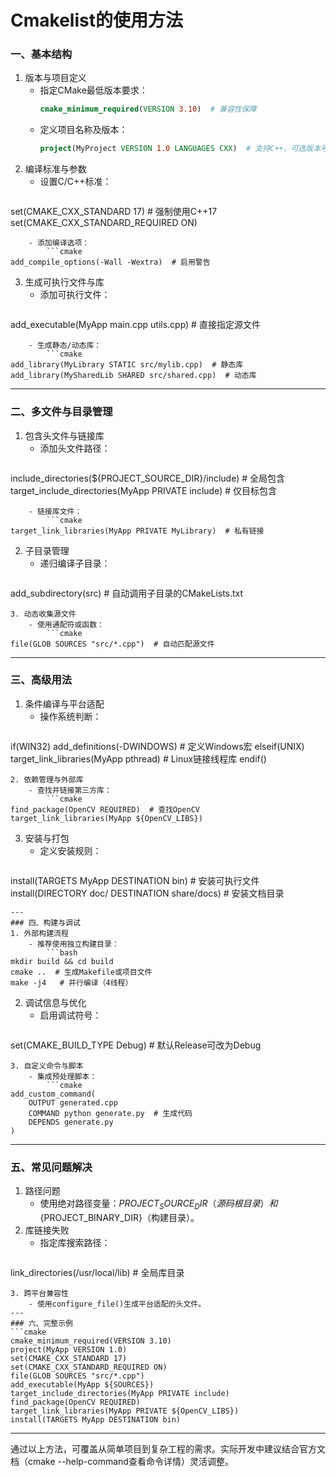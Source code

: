 # Cmakelist的使用方法
### 一、基本结构
1. 版本与项目定义
    - 指定CMake最低版本要求：
        ```cmake
        cmake_minimum_required(VERSION 3.10)  # 兼容性保障
        ```
    - 定义项目名称及版本：
        ```cmake
        project(MyProject VERSION 1.0 LANGUAGES CXX)  # 支持C++，可选版本号
        ```
2. 编译标准与参数
    - 设置C/C++标准：
        ```cmake
set(CMAKE_CXX_STANDARD 17)  # 强制使用C++17
set(CMAKE_CXX_STANDARD_REQUIRED ON)
```
    - 添加编译选项：
        ```cmake
add_compile_options(-Wall -Wextra)  # 启用警告
```
3. 生成可执行文件与库
    - 添加可执行文件：
        ```cmake
add_executable(MyApp main.cpp utils.cpp)  # 直接指定源文件
```
    - 生成静态/动态库：
        ```cmake
add_library(MyLibrary STATIC src/mylib.cpp)  # 静态库
add_library(MySharedLib SHARED src/shared.cpp)  # 动态库
```
---
### 二、多文件与目录管理
1. 包含头文件与链接库
    - 添加头文件路径：
        ```cmake
include_directories(${PROJECT_SOURCE_DIR}/include)  # 全局包含
target_include_directories(MyApp PRIVATE include)  # 仅目标包含
```
    - 链接库文件：
        ```cmake
target_link_libraries(MyApp PRIVATE MyLibrary)  # 私有链接
```
2. 子目录管理
    - 递归编译子目录：
        ```cmake
add_subdirectory(src)  # 自动调用子目录的CMakeLists.txt
```
3. 动态收集源文件
    - 使用通配符或函数：
        ```cmake
file(GLOB SOURCES "src/*.cpp")  # 自动匹配源文件
```
---
### 三、高级用法
1. 条件编译与平台适配
    - 操作系统判断：
        ```cmake
if(WIN32)
    add_definitions(-DWINDOWS)  # 定义Windows宏
elseif(UNIX)
    target_link_libraries(MyApp pthread)  # Linux链接线程库
endif()
```
2. 依赖管理与外部库
    - 查找并链接第三方库：
        ```cmake
find_package(OpenCV REQUIRED)  # 查找OpenCV
target_link_libraries(MyApp ${OpenCV_LIBS})
```
3. 安装与打包
    - 定义安装规则：
        ```cmake
install(TARGETS MyApp DESTINATION bin)  # 安装可执行文件
install(DIRECTORY doc/ DESTINATION share/docs)  # 安装文档目录
```
---
### 四、构建与调试
1. 外部构建流程
    - 推荐使用独立构建目录：
        ```bash
mkdir build && cd build
cmake ..  # 生成Makefile或项目文件
make -j4   # 并行编译（4线程）
```
2. 调试信息与优化
    - 启用调试符号：
        ```cmake
set(CMAKE_BUILD_TYPE Debug)  # 默认Release可改为Debug
```
3. 自定义命令与脚本
    - 集成预处理脚本：
        ```cmake
add_custom_command(
    OUTPUT generated.cpp
    COMMAND python generate.py  # 生成代码
    DEPENDS generate.py
)
```
---
### 五、常见问题解决
1. 路径问题
    - 使用绝对路径变量：${PROJECT_SOURCE_DIR}（源码根目录）和${PROJECT_BINARY_DIR}（构建目录）。
2. 库链接失败
    - 指定库搜索路径：
        ```cmake
link_directories(/usr/local/lib)  # 全局库目录
```
3. 跨平台兼容性
    - 使用configure_file()生成平台适配的头文件。
---
### 六、完整示例
```cmake
cmake_minimum_required(VERSION 3.10)
project(MyApp VERSION 1.0)
set(CMAKE_CXX_STANDARD 17)
set(CMAKE_CXX_STANDARD_REQUIRED ON)
file(GLOB SOURCES "src/*.cpp")
add_executable(MyApp ${SOURCES})
target_include_directories(MyApp PRIVATE include)
find_package(OpenCV REQUIRED)
target_link_libraries(MyApp PRIVATE ${OpenCV_LIBS})
install(TARGETS MyApp DESTINATION bin)
```
---
通过以上方法，可覆盖从简单项目到复杂工程的需求。实际开发中建议结合官方文档（cmake --help-command查看命令详情）灵活调整。